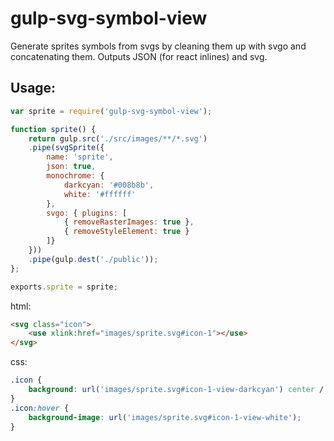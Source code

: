 # gulp-svg-symbol-view
Generate sprites symbols from svgs by cleaning them up with svgo and concatenating them. 
Outputs JSON (for react inlines) and svg. 

## Usage:

```js
var sprite = require('gulp-svg-symbol-view');

function sprite() {
	return gulp.src('./src/images/**/*.svg')
	.pipe(svgSprite({
		name: 'sprite',
		json: true,
		monochrome: {
			darkcyan: '#008b8b',
			white: '#ffffff'
		},
		svgo: { plugins: [
			{ removeRasterImages: true },
			{ removeStyleElement: true }
		]}
	}))
	.pipe(gulp.dest('./public'));
};

exports.sprite = sprite;
```

html:
```html
<svg class="icon">
	<use xlink:href="images/sprite.svg#icon-1"></use>
</svg>
```

css:
```css
.icon {
	background: url('images/sprite.svg#icon-1-view-darkcyan') center / 30px 30px no-repeat transparent;
}
.icon:hover {
	background-image: url('images/sprite.svg#icon-1-view-white');
}
```
